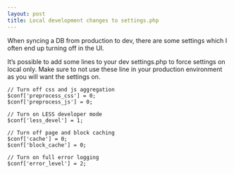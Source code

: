 ```yaml
---
layout: post
title: Local development changes to settings.php
---
```


When syncing a DB from production to dev, there are some settings which I often end up turning off in the UI.

It’s possible to add some lines to your dev settings.php to force settings on local only. Make sure to not use these line in your production environment as you will want the settings on.

    // Turn off css and js aggregation
    $conf['preprocess_css'] = 0;
    $conf['preprocess_js'] = 0;
    
    // Turn on LESS developer mode
    $conf['less_devel'] = 1;

    // Turn off page and block caching
    $conf['cache'] = 0;
    $conf['block_cache'] = 0;
    
    // Turn on full error logging
    $conf['error_level'] = 2;
